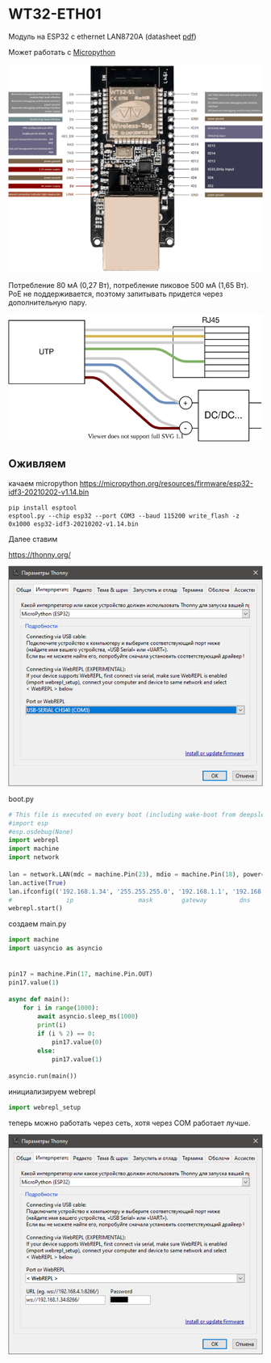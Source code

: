 # WT32-ETH01

Модуль на ESP32 с ethernet LAN8720A (datasheet [pdf](WT32-ETH01_datasheet_V1.1-%20en.pdf))

Может работать с [Micropython](../micropython/readme.md)

![](WT32-ETH01.1.png)

Потребление 80 мА (0,27 Вт), потребление пиковое 500 мА (1,65 Вт).  
PoE не поддерживается, поэтому запитывать придется через дополнительную пару.

![](poe.svg)


## Оживляем

качаем micropython
https://micropython.org/resources/firmware/esp32-idf3-20210202-v1.14.bin

```
pip install esptool
esptool.py --chip esp32 --port COM3 --baud 115200 write_flash -z 0x1000 esp32-idf3-20210202-v1.14.bin
```

Далее ставим

https://thonny.org/

![](thonny_serial.png)

boot.py
```python
# This file is executed on every boot (including wake-boot from deepsleep)
#import esp
#esp.osdebug(None)
import webrepl
import machine
import network

lan = network.LAN(mdc = machine.Pin(23), mdio = machine.Pin(18), power= machine.Pin(16), phy_type = network.PHY_LAN8720, phy_addr=1, clock_mode=network.ETH_CLOCK_GPIO0_IN)
lan.active(True)
lan.ifconfig(('192.168.1.34', '255.255.255.0', '192.168.1.1', '192.168.1.1'))
#               ip                  mask        gateway         dns
webrepl.start()
```

создаем main.py
```python
import machine
import uasyncio as asyncio


pin17 = machine.Pin(17, machine.Pin.OUT)
pin17.value(1)

async def main():
    for i in range(1000):
        await asyncio.sleep_ms(1000)
        print(i)
        if (i % 2) == 0:
            pin17.value(0)
        else:
            pin17.value(1)
        
asyncio.run(main())
```

инициализируем webrepl
```python
import webrepl_setup
```

теперь можно работать через сеть, хотя через COM работает лучше.

![](thonny_webrepl.png)
